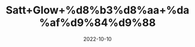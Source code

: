 ---
title: 'Satt+Glow+%d8%b3%d8%aa+%da%af%d9%84%d9%88'
date: '2022-10-10' 
metatag: '' 
inventory: '0' 
draft: false 
# meta description 
shortDescripton: 'The+purpose+of+a+salt%ef%bf%bdglow%ef%bf%bdtreatment+is+to+exfoliate+a+person%27s+skin%2c+resulting+in+skin+that+looks+and+feels+years+younger.+It+can+hydrate+you+in+no+time.'
description: 'Powder+Form'
longdescription: ''
featured: True
# product Price
price: '30.0'
# Product Short Description
shortDescription: 'The+purpose+of+a+salt%ef%bf%bdglow%ef%bf%bdtreatment+is+to+exfoliate+a+person%27s+skin%2c+resulting+in+skin+that+looks+and+feels+years+younger.+It+can+hydrate+you+in+no+time.'
productID: 'ECF1FB39-5B24-ED11-9968-005056B3A416'
type: 'products'
category: 'Powder+Form' 
thumnailproduct: 'https://eraconnect.blob.core.windows.net/product-images/aminsaddiquidawakhana/ECF1FB39-5B24-ED11-9968-005056B3A416.webp' 
images:
  - image: 'https://eraconnect.blob.core.windows.net/product-images/aminsaddiquidawakhana/ECF1FB39-5B24-ED11-9968-005056B3A416.webp'  
Variants:
---